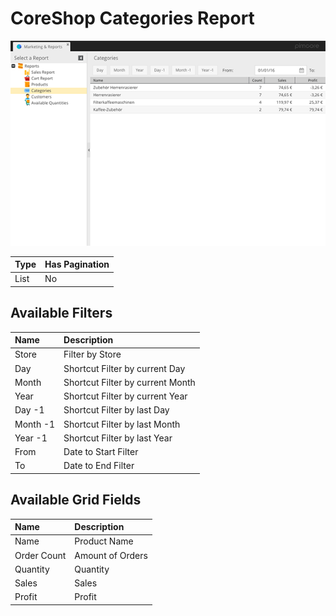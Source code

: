 # CoreShop Categories Report

![Categories Report](img/categories.png)

| Type | Has Pagination |
|:-----|:-----------|
| List | No |

## Available Filters

| Name | Description |
|:-----|:------------|
| Store | Filter by Store |
| Day | Shortcut Filter by current Day |
| Month | Shortcut Filter by current Month |
| Year | Shortcut Filter by current Year |
| Day -1 | Shortcut Filter by last Day |
| Month -1 | Shortcut Filter by last Month |
| Year -1 | Shortcut Filter by last Year |
| From | Date to Start Filter |
| To | Date to End Filter |

## Available Grid Fields

| Name | Description |
|:-----|:------------|
| Name | Product Name |
| Order Count | Amount of Orders |
| Quantity| Quantity |
| Sales | Sales |
| Profit | Profit |